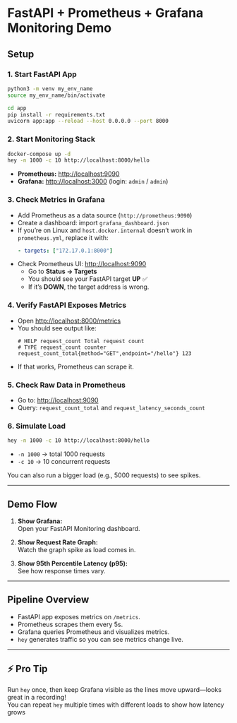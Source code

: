 # FastAPI + Prometheus + Grafana Monitoring Demo

## Setup

### 1. Start FastAPI App

```bash
python3 -m venv my_env_name
source my_env_name/bin/activate

cd app
pip install -r requirements.txt
uvicorn app:app --reload --host 0.0.0.0 --port 8000
```

### 2. Start Monitoring Stack

```bash
docker-compose up -d
hey -n 1000 -c 10 http://localhost:8000/hello
```

- **Prometheus:** [http://localhost:9090](http://localhost:9090)
- **Grafana:** [http://localhost:3000](http://localhost:3000) (login: `admin` / `admin`)

### 3. Check Metrics in Grafana

- Add Prometheus as a data source (`http://prometheus:9090`)
- Create a dashboard: import `grafana_dashboard.json`
- If you’re on Linux and `host.docker.internal` doesn’t work in `prometheus.yml`, replace it with:
    ```yaml
    - targets: ["172.17.0.1:8000"]
    ```
- Check Prometheus UI: [http://localhost:9090](http://localhost:9090)
    - Go to **Status → Targets**
    - You should see your FastAPI target **UP** ✅
    - If it’s **DOWN**, the target address is wrong.

### 4. Verify FastAPI Exposes Metrics

- Open [http://localhost:8000/metrics](http://localhost:8000/metrics)
- You should see output like:
    ```
    # HELP request_count Total request count
    # TYPE request_count counter
    request_count_total{method="GET",endpoint="/hello"} 123
    ```
- If that works, Prometheus can scrape it.

### 5. Check Raw Data in Prometheus

- Go to: [http://localhost:9090](http://localhost:9090)
- Query: `request_count_total` and `request_latency_seconds_count`

### 6. Simulate Load

```bash
hey -n 1000 -c 10 http://localhost:8000/hello
```

- `-n 1000` → total 1000 requests
- `-c 10` → 10 concurrent requests

You can also run a bigger load (e.g., 5000 requests) to see spikes.

---

## Demo Flow

1. **Show Grafana:**  
   Open your FastAPI Monitoring dashboard.

2. **Show Request Rate Graph:**  
   Watch the graph spike as load comes in.

3. **Show 95th Percentile Latency (p95):**  
   See how response times vary.

---

## Pipeline Overview

- FastAPI app exposes metrics on `/metrics`.
- Prometheus scrapes them every 5s.
- Grafana queries Prometheus and visualizes metrics.
- `hey` generates traffic so you can see metrics change live.

---

## ⚡ Pro Tip

Run `hey` once, then keep Grafana visible as the lines move upward—looks great in a recording!  
You can repeat `hey` multiple times with different loads to show how latency grows